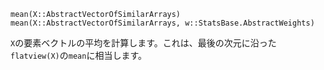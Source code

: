 ```
mean(X::AbstractVectorOfSimilarArrays)
mean(X::AbstractVectorOfSimilarArrays, w::StatsBase.AbstractWeights)
```

`X`の要素ベクトルの平均を計算します。これは、最後の次元に沿った`flatview(X)`の`mean`に相当します。
